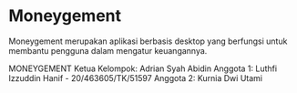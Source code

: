 # Moneygement
Moneygement merupakan aplikasi berbasis desktop yang berfungsi untuk membantu pengguna dalam mengatur keuangannya.

MONEYGEMENT
Ketua Kelompok: Adrian Syah Abidin
Anggota 1: Luthfi Izzuddin Hanif - 20/463605/TK/51597
Anggota 2: Kurnia Dwi Utami
